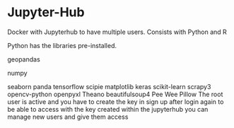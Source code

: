 # Jupyter-Hub
Docker with Jupyterhub to have multiple users.
Consists with Python and R

Python has the libraries pre-installed.
  
  geopandas
  
  numpy
  
  seaborn
  panda
  tensorflow
  scipie
  matplotlib
  keras
  scikit-learn
  scrapy3
  opencv-python
  openpyxl
  Theano
  beautifulsoup4
  Pee Wee
  Pillow
The root user is active and you have to create the key in sign up after login again to be able to access with the key created within the jupyterhub you can manage new users and give them access

